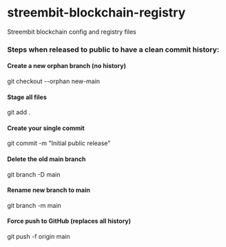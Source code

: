 # streembit-blockchain-registry
Streembit blockchain config and registry files

### Steps when released to public to have a clean commit history:

#### Create a new orphan branch (no history)
git checkout --orphan new-main

#### Stage all files
git add .

#### Create your single commit
git commit -m "Initial public release"

#### Delete the old main branch
git branch -D main

#### Rename new branch to main
git branch -m main

#### Force push to GitHub (replaces all history)
git push -f origin main
